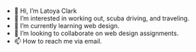 - 👋 Hi, I’m Latoya Clark
- 👀 I’m interested in working out, scuba driving, and traveling.
- 🌱 I’m currently learning web design.
- 💞️ I’m looking to collaborate on web design assignments.
- 📫 How to reach me via email.

<!---
LimitlessLatoya/LimitlessLatoya is a ✨ special ✨ repository because its `README.md` (this file) appears on your GitHub profile.
You can click the Preview link to take a look at your changes.
--->
